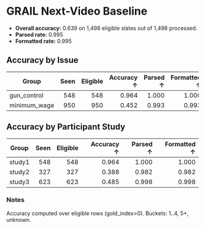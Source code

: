 # GRAIL Next-Video Baseline

- **Overall accuracy:** 0.639 on 1,498 eligible slates out of 1,498 processed.
- **Parsed rate:** 0.995
- **Formatted rate:** 0.995

## Accuracy by Issue

| Group | Seen | Eligible | Accuracy ↑ | Parsed ↑ | Formatted ↑ |
| --- | ---: | ---: | ---: | ---: | ---: |
| gun_control | 548 | 548 | 0.964 | 1.000 | 1.000 |
| minimum_wage | 950 | 950 | 0.452 | 0.993 | 0.993 |

## Accuracy by Participant Study

| Group | Seen | Eligible | Accuracy ↑ | Parsed ↑ | Formatted ↑ |
| --- | ---: | ---: | ---: | ---: | ---: |
| study1 | 548 | 548 | 0.964 | 1.000 | 1.000 |
| study2 | 327 | 327 | 0.388 | 0.982 | 0.982 |
| study3 | 623 | 623 | 0.485 | 0.998 | 0.998 |

### Notes

Accuracy computed over eligible rows (gold_index>0). Buckets: 1..4, 5+, unknown.
